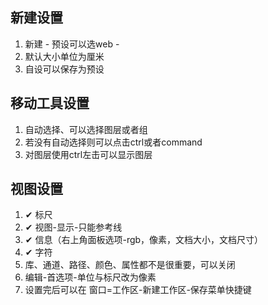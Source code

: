## 新建设置
1. 新建 - 预设可以选web - 
2. 默认大小单位为厘米
3. 自设可以保存为预设


## 移动工具设置
1. 自动选择、可以选择图层或者组
2. 若没有自动选择则可以点击ctrl或者command
3. 对图层使用ctrl左击可以显示图层

## 视图设置
1. ✔ 标尺 <ctrl-r> 
2. ✔ 视图-显示-只能参考线
3. ✔ 信息（右上角面板选项-rgb，像素，文档大小，文档尺寸）
4. ✔ 字符
5. 库、通道、路径、颜色、属性都不是很重要，可以关闭
6. 编辑-首选项-单位与标尺改为像素
7. 设置完后可以在 窗口=工作区-新建工作区-保存菜单快捷键